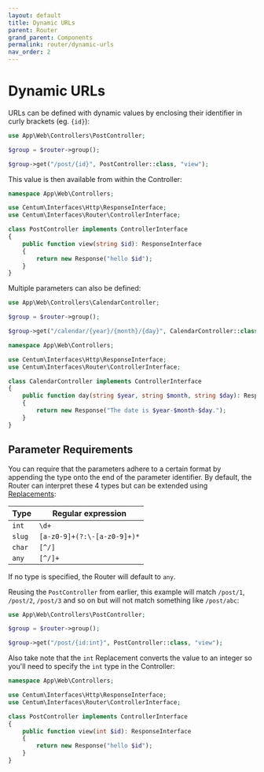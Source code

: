 ```yaml
---
layout: default
title: Dynamic URLs
parent: Router
grand_parent: Components
permalink: router/dynamic-urls
nav_order: 2
---
```




# Dynamic URLs

URLs can be defined with dynamic values by enclosing their identifier in curly brackets (eg. `{id}`):

```php
use App\Web\Controllers\PostController;

$group = $router->group();

$group->get("/post/{id}", PostController::class, "view");
```

This value is then available from within the Controller:

```php
namespace App\Web\Controllers;

use Centum\Interfaces\Http\ResponseInterface;
use Centum\Interfaces\Router\ControllerInterface;

class PostController implements ControllerInterface
{
    public function view(string $id): ResponseInterface
    {
        return new Response("hello $id");
    }
}
```

Multiple parameters can also be defined:

```php
use App\Web\Controllers\CalendarController;

$group = $router->group();

$group->get("/calendar/{year}/{month}/{day}", CalendarController::class, "day");
```

```php
namespace App\Web\Controllers;

use Centum\Interfaces\Http\ResponseInterface;
use Centum\Interfaces\Router\ControllerInterface;

class CalendarController implements ControllerInterface
{
    public function day(string $year, string $month, string $day): ResponseInterface
    {
        return new Response("The date is $year-$month-$day.");
    }
}
```



## Parameter Requirements

You can require that the parameters adhere to a certain format by appending the type onto the end of the parameter identifier.
By default, the Router can interpret these 4 types but can be extended using [Replacements](replacements.md):

| Type   | Regular expression          |
| ------ | --------------------------- |
| `int`  | `\d+`                       |
| `slug` | `[a-z0-9]+(?:\-[a-z0-9]+)*` |
| `char` | `[^/]`                      |
| `any`  | `[^/]+`                     |

If no type is specified, the Router will default to `any`.

Reusing the `PostController` from earlier, this example will match `/post/1`, `/post/2`, `/post/3` and so on but will not match something like `/post/abc`:

```php
use App\Web\Controllers\PostController;

$group = $router->group();

$group->get("/post/{id:int}", PostController::class, "view");
```

Also take note that the `int` Replacement converts the value to an integer so you'll need to specify the `int` type in the Controller:

```php
namespace App\Web\Controllers;

use Centum\Interfaces\Http\ResponseInterface;
use Centum\Interfaces\Router\ControllerInterface;

class PostController implements ControllerInterface
{
    public function view(int $id): ResponseInterface
    {
        return new Response("hello $id");
    }
}
```
